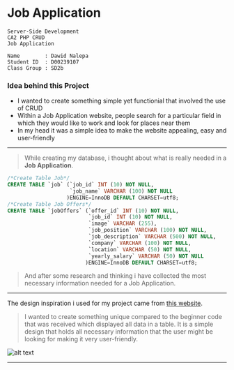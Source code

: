 # Job Application
```
Server-Side Development
CA2 PHP CRUD
Job Application
	
Name		: Dawid Nalepa
Student ID	: D00239107
Class Group	: SD2b
```
### Idea behind this Project
* I wanted to create something simple yet functionial that involved the use of CRUD
* Within a Job Application website, people search for a particular field in which they would like to work and look for places near them
* In my head it was a simple idea to make the website appealing, easy and user-friendly
___
> While creating my database, i thought about what is really needed in a **Job Application**.
```sql
/*Create Table Job*/
CREATE TABLE `job` (`job_id` INT (10) NOT NULL,
					`job_name` VARCHAR (100) NOT NULL
				   )ENGINE=InnoDB DEFAULT CHARSET=utf8;
/*Create Table Job Offers*/
CREATE TABLE `jobOffers` (`offer_id` INT (10) NOT NULL,
						  `job_id` INT (10) NOT NULL,
						  `image` VARCHAR (255),
						  `job_position` VARCHAR (100) NOT NULL,
						  `job_description` VARCHAR (500) NOT NULL,
						  `company` VARCHAR (100) NOT NULL,
						  `location` VARCHAR (50) NOT NULL,
						  `yearly_salary` VARCHAR (50) NOT NULL
					     )ENGINE=InnoDB DEFAULT CHARSET=utf8;
```
> And after some research and thinking i have collected the most necessary information needed for a Job Application.
___
The design inspiration i used for my project came from [this website](https://www.irishjobs.ie/).
 > I wanted to create something unique compared to the beginner code that was received which displayed all data in a table. 
 > It is a simple design that holds all necessary information that the user might be looking for making it very user-friendly.

 ![alt text](https://github.com/ndavido/server_side_ca2_dawidN_D00239107/raw/main/READMEimages/idea.PNG "Idea")
___